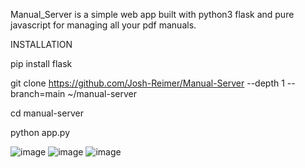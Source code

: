 Manual_Server is a simple web app built with python3 flask and pure javascript for managing all your pdf manuals.

INSTALLATION

pip install flask

git clone https://github.com/Josh-Reimer/Manual-Server --depth 1 --branch=main ~/manual-server

 cd manual-server
 
 python app.py

 ![image](https://github.com/Josh-Reimer/Manual-Server/assets/98061271/e49867c1-c5f4-4321-b2ac-304fa694c65e)
![image](https://github.com/Josh-Reimer/Manual-Server/assets/98061271/19df18ca-e32b-4d42-9bc9-a73a469d0674)
![image](https://github.com/Josh-Reimer/Manual-Server/assets/98061271/f33b10c0-76d3-469e-9629-ae097cce4def)
